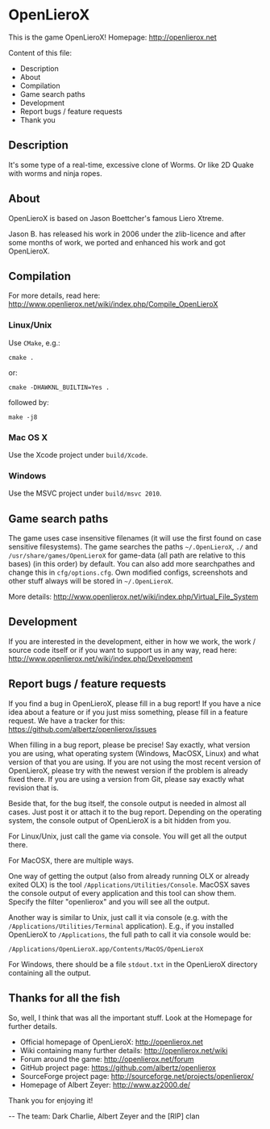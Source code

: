 # OpenLieroX

This is the game OpenLieroX! Homepage: <http://openlierox.net>

Content of this file:

* Description
* About
* Compilation
* Game search paths
* Development
* Report bugs / feature requests
* Thank you

## Description

It's some type of a real-time, excessive clone of Worms. Or like 2D Quake with worms and ninja ropes.

## About

OpenLieroX is based on Jason Boettcher's famous Liero Xtreme.

Jason B. has released his work in 2006 under the zlib-licence and after some months of work, we ported and enhanced his work and got OpenLieroX.

## Compilation

For more details, read here: <http://www.openlierox.net/wiki/index.php/Compile_OpenLieroX>

### Linux/Unix

Use `CMake`, e.g.:

    cmake .

or:

    cmake -DHAWKNL_BUILTIN=Yes .

followed by:

    make -j8

### Mac OS X

Use the Xcode project under `build/Xcode`.

### Windows

Use the MSVC project under `build/msvc 2010`.

## Game search paths

The game uses case insensitive filenames (it will use the first found on case sensitive filesystems).
The game searches the paths `~/.OpenLieroX`, `./` and `/usr/share/games/OpenLieroX` for game-data (all path are relative to this bases) (in this order) by default.
You can also add more searchpathes and change this in `cfg/options.cfg`.
Own modified configs, screenshots and other stuff always will be stored in `~/.OpenLieroX`.

More details: <http://www.openlierox.net/wiki/index.php/Virtual_File_System>

## Development

If you are interested in the development, either in how we work, the work / source code itself or if you want to support us in any way, read here: <http://www.openlierox.net/wiki/index.php/Development>

## Report bugs / feature requests

If you find a bug in OpenLieroX, please fill in a bug report! If you have a nice idea about a feature or if you just miss something, please fill in a feature request. We have a tracker for this: <https://github.com/albertz/openlierox/issues>

When filling in a bug report, please be precise! Say exactly, what version you are using, what operating system (Windows, MacOSX, Linux) and what version of that you are using. If you are not using the most recent version of OpenLieroX, please try with the newest version if the problem is already fixed there. If you are using a version from Git, please say exactly what revision that is.

Beside that, for the bug itself, the console output is needed in almost all cases. Just post it or attach it to the bug report. Depending on the operating system, the console output of OpenLieroX is a bit hidden from you.

For Linux/Unix, just call the game via console. You will get all the output there.

For MacOSX, there are multiple ways.

One way of getting the output (also from already running OLX or already exited OLX) is the tool `/Applications/Utilities/Console`. MacOSX saves the console output of every application and this tool can show them. Specify the filter "openlierox" and you will see all the output.

Another way is similar to Unix, just call it via console (e.g. with the `/Applications/Utilities/Terminal` application). E.g., if you installed OpenLieroX to `/Applications`, the full path to call it via console would be:

    /Applications/OpenLieroX.app/Contents/MacOS/OpenLieroX

For Windows, there should be a file `stdout.txt` in the OpenLieroX directory containing all the output.

## Thanks for all the fish

So, well, I think that was all the important stuff.
Look at the Homepage for further details.

* Official homepage of OpenLieroX: <http://openlierox.net>
* Wiki containing many further details: <http://openlierox.net/wiki>
* Forum around the game: <http://openlierox.net/forum>
* GitHub project page: <https://github.com/albertz/openlierox>
* SourceForge project page: <http://sourceforge.net/projects/openlierox/>
* Homepage of Albert Zeyer: <http://www.az2000.de/>

Thank you for enjoying it!

-- The team: Dark Charlie, Albert Zeyer and the [RIP] clan
